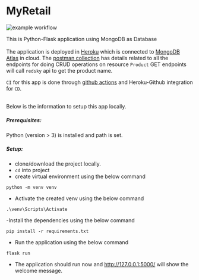 # MyRetail

![example workflow](https://github.com/geethasohita/myRetail/actions/workflows/github-actions.yml/badge.svg)

This is Python-Flask application using MongoDB as Database 
<br><br>
The application is deployed in [Heroku](https://myretailapp.herokuapp.com/) which is connected to [MongoDB Atlas](https://cloud.mongodb.com/v2/60f3634ae8541e66416796fd#clusters) in cloud.
The [postman collection](https://github.com/geethasohita/myRetail/blob/main/myretail.postman_collection.json) has details related to all the endpoints for doing CRUD operations on resource `Product`
GET endpoints will call `redsky` api to get the product name.

`CI` for this app is done through [github actions](https://github.com/geethasohita/myRetail/actions) 
and Heroku-Github integration for `CD`.

<br>
Below is the information to setup this app locally.

##### Prerequisites:
Python (version > 3) is installed and path is set.

##### Setup:

- clone/download the project locally.
- `cd` into project
-  create virtual environment using the below command
```
python -m venv venv
```
- Activate the created venv using the below command
```
.\venv\Scripts\Activate
```
-Install the dependencies using the below command
```
pip install -r requirements.txt
```
- Run the application using the below command
```
flask run
```
- The application should run now and http://127.0.0.1:5000/ will show the welcome message.
